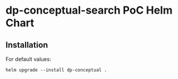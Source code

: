 # dp-conceptual-search PoC Helm Chart

## Installation

For default values:

    helm upgrade --install dp-conceptual .
